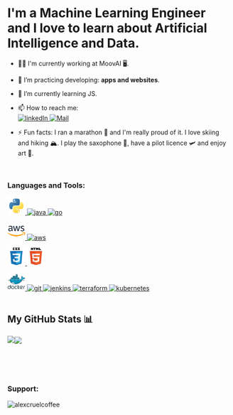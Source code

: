 <h1 align="center> Hello there 👋, I'm Alexandre </h1>
<h3 align="center"> I'm a Machine Learning Engineer and I love to learn about Artificial Intelligence and Data. </h3>

- 🧑‍💻 I'm currently working at MoovAI 🖥️.
- 🔭 I’m practicing developing:  **apps and websites**.
- 🌱 I’m currently learning JS.

- 📫 How to reach me: <br/>
<a href="https://www.linkedin.com/in/alexandre-cruel-3a89ab153/" target="_blank" rel="noreferrer"> <img src="https://www.vectorlogo.zone/logos/linkedin/linkedin-icon.svg" alt="linkedIn" width="40" height="40"/> </a> <a href="mailto:alexandre.crucru@gmail.com" target="_blank" rel="noreferrer"> <img src="https://cdn0.iconfinder.com/data/icons/apple-apps/100/Apple_Mail-512.png" alt="Mail" width="42" height="42"/> </a> </p>
 
- ⚡ Fun facts: 
I ran a marathon 🏃 and I'm really proud of it. 
I love skiing and hiking 🏔️.
I play the saxophone 🎷, have a pilot licence 🛩️ and enjoy art 🎨.
<br/>

<h3 align="left">Languages and Tools:</h3>
<p align="left"> 
<a href="https://www.python.org" target="_blank" rel="noreferrer"> <img src="https://raw.githubusercontent.com/devicons/devicon/master/icons/python/python-original.svg" alt="python" width="40" height="40"/> </a> <a href="https://www.java.com/fr/" target="_blank" rel="noreferrer"> <img src="https://www.vectorlogo.zone/logos/java/java-icon.svg" alt="java" width="40" height="40"/> </a> <a href="https://go.dev/" target="_blank" rel="noreferrer"> <img src="https://www.vectorlogo.zone/logos/golang/golang-icon.svg" alt="go" width="40" height="40"/> </a> </p>
<a href="https://aws.amazon.com" target="_blank" rel="noreferrer"> <img src="https://raw.githubusercontent.com/devicons/devicon/master/icons/amazonwebservices/amazonwebservices-original-wordmark.svg" alt="aws" width="40" height="40"/> </a>
<a href="https://cloud.google.com/" target="_blank" rel="noreferrer"> <img src="https://www.vectorlogo.zone/logos/google_cloud/google_cloud-icon.svg" alt="aws" width="40" height="40"/> </a> </p>
<a href="https://www.w3schools.com/css/" target="_blank" rel="noreferrer"> <img src="https://raw.githubusercontent.com/devicons/devicon/master/icons/css3/css3-original-wordmark.svg" alt="css3" width="40" height="40"/> </a> 
<a href="https://www.w3.org/html/" target="_blank" rel="noreferrer"> <img src="https://raw.githubusercontent.com/devicons/devicon/master/icons/html5/html5-original-wordmark.svg" alt="html5" width="40" height="40"/> </a>  </p>
<a href="https://www.docker.com/" target="_blank" rel="noreferrer"> <img src="https://raw.githubusercontent.com/devicons/devicon/master/icons/docker/docker-original-wordmark.svg" alt="docker" width="40" height="40"/> </a> 
<a href="https://git-scm.com/" target="_blank" rel="noreferrer"> <img src="https://www.vectorlogo.zone/logos/git-scm/git-scm-icon.svg" alt="git" width="40" height="40"/> </a>
<a href="https://www.jenkins.io" target="_blank" rel="noreferrer"> <img src="https://www.vectorlogo.zone/logos/jenkins/jenkins-icon.svg" alt="jenkins" width="40" height="40"/> </a>
<a href="https://www.terraform.io/" target="_blank" rel="noreferrer"> <img src="https://www.vectorlogo.zone/logos/terraformio/terraformio-icon.svg" alt="terraform" width="40" height="40"/> </a>
<a href="https://kubernetes.io" target="_blank" rel="noreferrer"> <img src="https://www.vectorlogo.zone/logos/kubernetes/kubernetes-icon.svg" alt="kubernetes" width="40" height="40"/> </a>


<br/>
<br/>

## My GitHub Stats 📊
<a href="https://github.com/anuraghazra/github-readme-stats">
  <img align="left" src="https://github-readme-stats.vercel.app/api?username=alexandre-cruel&count_private=true&show_icons=true&theme=radical" />
</a>

<a href="https://github.com/anuraghazra/convoychat">
  <img align="center" src="https://github-readme-stats.vercel.app/api/top-langs/?username=alexandre-cruel" />
</a>


<br/>
<br/>
<br/>
<br/>
<br/>

<h3 align="left">Support:</h3>
<p><a href="https://www.buymeacoffee.com/alexandrecruel"> <img align="left" src="https://cdn.buymeacoffee.com/buttons/v2/default-yellow.png" height="50" width="210" alt="alexcruelcoffee" /></a></p><br><br>
